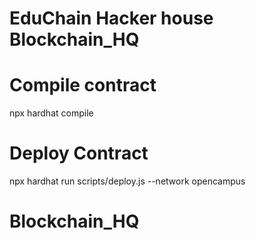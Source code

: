 # EduChain Hacker house Blockchain_HQ

# Compile contract 
npx hardhat compile

# Deploy Contract 
npx hardhat run scripts/deploy.js --network opencampus

# Blockchain_HQ